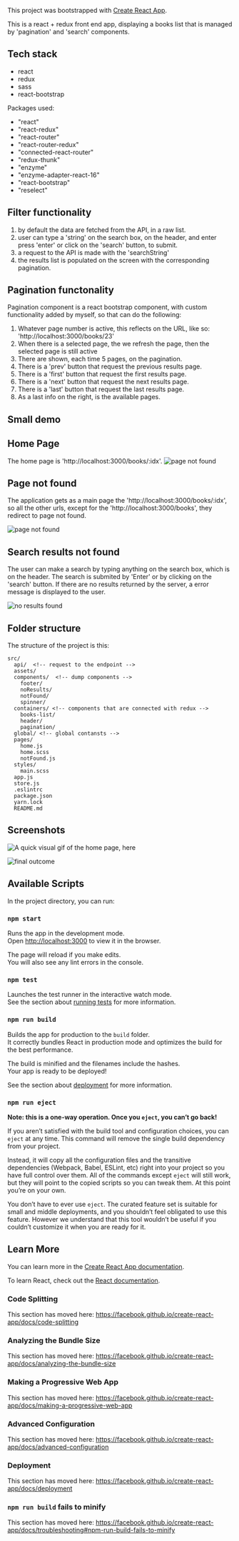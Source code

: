 This project was bootstrapped with [Create React App](https://github.com/facebook/create-react-app).


This is a react + redux front end app, displaying a books list that is managed by 'pagination' and 'search' components.


## Tech stack

- react
- redux
- sass
- react-bootstrap

Packages used:

- "react"
- "react-redux"
- "react-router"
- "react-router-redux"
- "connected-react-router"
- "redux-thunk"
- "enzyme"
- "enzyme-adapter-react-16"
- "react-bootstrap"
- "reselect"


## Filter functionality

1. by default the data are fetched from the API, in a raw list.
2. user can type a 'string' on the search box, on the header, and enter
press 'enter' or click on the 'search' button, to submit.
3. a request to the API is made with the 'searchString'
4. the results list is populated on the screen with the corresponding pagination.

## Pagination functonality

Pagination component is a react bootstrap component, with custom functionality added by myself, so that can do the following:

1. Whatever page number is active, this reflects on the URL, like so:
'http://localhost:3000/books/23'
2. When there is a selected page, the we refresh the page, then the selected page is still active
3. There are shown, each time 5 pages, on the pagination.
4. There is a 'prev' button that request the previous results page.
5. There is a 'first' button that request the first results page.
6. There is a 'next' button that request the next results page.
7. There is a 'last' button that request the last results page.
8. As a last info on the right, is the available pages.


## Small demo


## Home Page

The home page is 'http://localhost:3000/books/:idx'.
![page not found](/readme_imgs/home-page.png)

## Page not found

The application gets as a main page the 'http://localhost:3000/books/:idx', so all the other urls, except for the 'http://localhost:3000/books', they redirect to page not found.

![page not found](/readme_imgs/page-not-found.png)

## Search results not found

The user can make a search by typing anything on the search box, which is on the header.
The search is submited by 'Enter' or by clicking on the 'search' button.
If there are no results returned by the server, a error message is displayed to the user.

![no results found](/readme_imgs/search-not-found.png)

## Folder structure

The structure of the project is this:
```
src/
  api/  <!-- request to the endpoint -->
  assets/
  components/  <!-- dump components -->
    footer/
    noResults/
    notFound/
    spinner/
  containers/ <!-- components that are connected with redux -->
    books-list/
    header/
    pagination/
  global/ <!-- global contansts -->
  pages/
    home.js
    home.scss
    notFound.js
  styles/
    main.scss
  app.js
  store.js
  .eslintrc
  package.json
  yarn.lock
  README.md
```

## Screenshots

![A quick visual gif of the home page, here](/readme_imgs/demo.gif)

![final outcome](/readme_imgs/home-page.png)


## Available Scripts

In the project directory, you can run:

### `npm start`

Runs the app in the development mode.<br>
Open [http://localhost:3000](http://localhost:3000) to view it in the browser.

The page will reload if you make edits.<br>
You will also see any lint errors in the console.

### `npm test`

Launches the test runner in the interactive watch mode.<br>
See the section about [running tests](https://facebook.github.io/create-react-app/docs/running-tests) for more information.

### `npm run build`

Builds the app for production to the `build` folder.<br>
It correctly bundles React in production mode and optimizes the build for the best performance.

The build is minified and the filenames include the hashes.<br>
Your app is ready to be deployed!

See the section about [deployment](https://facebook.github.io/create-react-app/docs/deployment) for more information.

### `npm run eject`

**Note: this is a one-way operation. Once you `eject`, you can’t go back!**

If you aren’t satisfied with the build tool and configuration choices, you can `eject` at any time. This command will remove the single build dependency from your project.

Instead, it will copy all the configuration files and the transitive dependencies (Webpack, Babel, ESLint, etc) right into your project so you have full control over them. All of the commands except `eject` will still work, but they will point to the copied scripts so you can tweak them. At this point you’re on your own.

You don’t have to ever use `eject`. The curated feature set is suitable for small and middle deployments, and you shouldn’t feel obligated to use this feature. However we understand that this tool wouldn’t be useful if you couldn’t customize it when you are ready for it.

## Learn More

You can learn more in the [Create React App documentation](https://facebook.github.io/create-react-app/docs/getting-started).

To learn React, check out the [React documentation](https://reactjs.org/).

### Code Splitting

This section has moved here: https://facebook.github.io/create-react-app/docs/code-splitting

### Analyzing the Bundle Size

This section has moved here: https://facebook.github.io/create-react-app/docs/analyzing-the-bundle-size

### Making a Progressive Web App

This section has moved here: https://facebook.github.io/create-react-app/docs/making-a-progressive-web-app

### Advanced Configuration

This section has moved here: https://facebook.github.io/create-react-app/docs/advanced-configuration

### Deployment

This section has moved here: https://facebook.github.io/create-react-app/docs/deployment

### `npm run build` fails to minify

This section has moved here: https://facebook.github.io/create-react-app/docs/troubleshooting#npm-run-build-fails-to-minify
